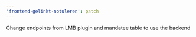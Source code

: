 ```yaml
---
'frontend-gelinkt-notuleren': patch
---
```


Change endpoints from LMB plugin and mandatee table to use the backend
